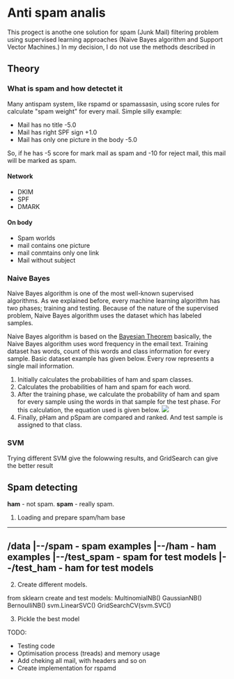 # Anti spam analis

This progect is anothe one solution for spam (Junk Mail) filtering problem using supervised learning approaches (Naive Bayes algorithm and Support Vector Machines.)
In my decision, I do not use the methods described in

## Theory

### What is spam and how detectet it

Many antispam system, like rspamd or spamassasin, using score rules for calculate "spam weight" for every mail. 
Simple silly example:
* Mail has no title -5.0
* Mail has right SPF sign +1.0
* Mail has only one picture in the body -5.0

So, if he has -5 score for mark mail as spam and -10 for reject mail, this mail will be marked as spam.

#### Network

* DKIM
* SPF
* DMARK

#### On body

* Spam worlds
* mail contains one picture 
* mail conmtains only one link
* Mail without subject

### Naive Bayes 
Naive Bayes algorithm is one of the most well-known supervised algorithms. As we explained before, every machine learning algorithm has two phases; training and testing. Because of the nature of the supervised problem, Naive Bayes algorithm uses the dataset which has labeled samples. 

Naive Bayes algorithm is based on the [Bayesian Theorem](https://en.wikipedia.org/wiki/Bayes%27_theorem) basically, the Naive Bayes algorithm uses word frequency in the email text. Training dataset has words, count of this words and class information for every sample. Basic dataset example has given below. Every row represents a single mail information.

1. Initially calculates the probabilities of ham and spam classes.
2. Calculates the probabilities of ham and spam for each word.
3. After the training phase, we calculate the probability of ham and spam for every sample using the words in that sample for the test phase. For this calculation, the equation used is given below.
![](prob_spam_or_ham.png)
4. Finally, pHam and pSpam are compared and ranked. And test sample is assigned to that class.

### SVM

Trying different SVM give the folowwing results, and  GridSearch can give the better result

## Spam detecting

**ham** - not spam.
**spam** - really spam.

1. Loading and prepare spam/ham base
---
/data
|--/spam - spam examples
|--/ham - ham examples
|--/test_spam - spam for test models
|--/test_ham - ham for test models
---

2. Create different models.

from sklearn create and test models:
MultinomialNB()
GaussianNB()
BernoulliNB()
svm.LinearSVC()
GridSearchCV(svm.SVC()

3. Pickle the best model

TODO:
* Testing code
* Optimisation process (treads) and memory usage
* Add cheking all mail, with headers and so on
* Create implementation for rspamd